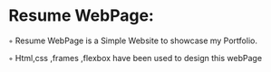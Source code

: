 
# Resume WebPage:
◦ Resume WebPage is a Simple Website to showcase my Portfolio.

◦ Html,css ,frames ,flexbox have been used to design this webPage

